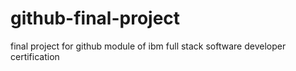# github-final-project
final project for github module of ibm full stack software developer certification
